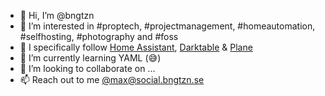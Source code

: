 - 👋 Hi, I’m @bngtzn
- 👀 I’m interested in #proptech, #projectmanagement, #homeautomation, #selfhosting, #photography and #foss
- 🔖 I specifically follow [Home Assistant](https://github.com/home-assistant), [Darktable](https://github.com/darktable-org/darktable) & [Plane](https://github.com/makeplane/plane)
- 🌱 I’m currently learning YAML (😅)
- 💞️ I’m looking to collaborate on ...
- 📫 Reach out to me [@max@social.bngtzn.se](https://social.bngtzn.se/@max)

<!---
bngtzn/bngtzn is a ✨ special ✨ repository because its `README.md` (this file) appears on your GitHub profile.
You can click the Preview link to take a look at your changes.
--->
